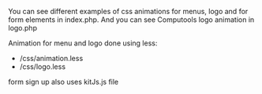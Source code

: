 You can see different examples of css animations for menus, logo and for form elements in index.php. And you can see Computools logo animation in logo.php

Animation for menu and logo done using less:

  - /css/animation.less
  - /css/logo.less

form sign up also uses kitJs.js file
